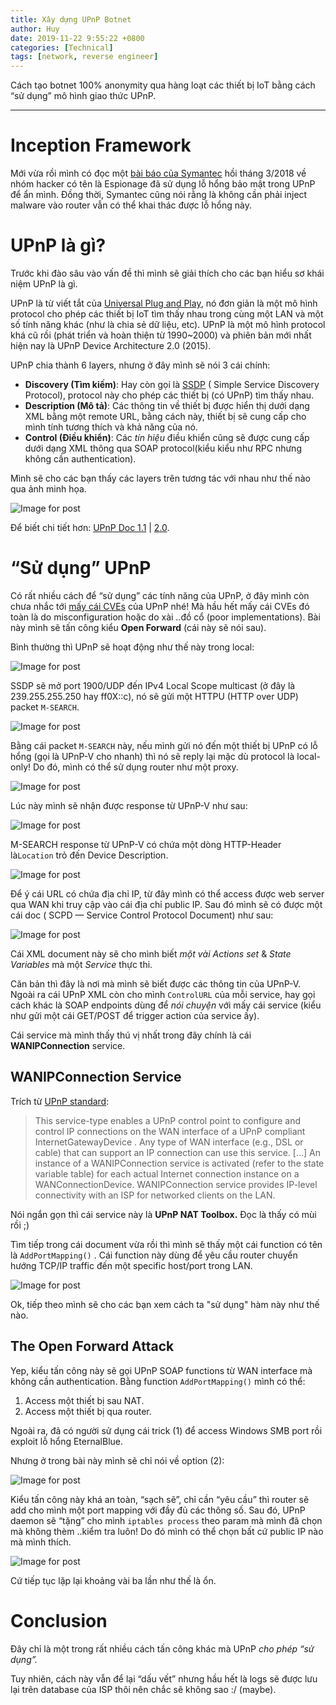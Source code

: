 ```yaml
---
title: Xây dựng UPnP Botnet
author: Huy
date: 2019-11-22 9:55:22 +0800
categories: [Technical]
tags: [network, reverse engineer]
---
```


Cách tạo botnet 100% anonymity qua hàng loạt các thiết bị IoT bằng cách “sử dụng” mô hình giao thức UPnP.

------

# Inception Framework

Mới vừa rồi mình có đọc một [bài báo của Symantec](https://legiahuyy.blogspot.com/2020/08/xay-dung-upnp-botnet.html#) hồi tháng 3/2018 về nhóm hacker có tên là Espionage đã sử dụng lỗ hổng bảo mật trong UPnP để ẩn mình. Đồng thời, Symantec cũng nói rằng là không cần phải inject malware vào router vẫn có thể khai thác được lỗ hổng này.

# UPnP là gì?

Trước khi đào sâu vào vấn đề thì mình sẽ giải thích cho các bạn hiểu sơ khái niệm UPnP là gì.

UPnP là từ viết tắt của [Universal Plug and Play](https://en.wikipedia.org/wiki/Universal_Plug_and_Play), nó đơn giản là một mô hình protocol cho phép các thiết bị IoT tìm thấy nhau trong cùng một LAN và một số tính năng khác (như là chia sẻ dữ liệu, etc). UPnP là một mô hình protocol khá cũ rồi (phát triển và hoàn thiện từ 1990~2000) và phiên bản mới nhất hiện nay là UPnP Device Architecture 2.0 (2015).

UPnP chia thành 6 layers, nhưng ở đây mình sẽ nói 3 cái chính:

- **Discovery (Tìm kiếm)**: Hay còn gọi là [SSDP](https://en.wikipedia.org/wiki/Simple_Service_Discovery_Protocol) ( Simple Service Discovery Protocol), protocol này cho phép các thiết bị (có UPnP) tìm thấy nhau.
- **Description (Mô tả)**: Các thông tin về thiết bị được hiển thị dưới dạng XML bằng một remote URL, bằng cách này, thiết bị sẽ cung cấp cho mình tính tương thích và khả năng của nó.
- **Control (Điều khiển)**: Các *tín hiệu* điều khiển cũng sẽ được cung cấp dưới dạng XML thông qua SOAP protocol(kiểu kiểu như RPC nhưng không cần authentication).

Mình sẽ cho các bạn thấy các layers trên tương tác với nhau như thế nào qua ảnh minh họa.

![Image for post](https://miro.medium.com/proxy/1*pqBH9eLxfIx8IX2qvZz_AQ.png)

Để biết chi tiết hơn: [UPnP Doc 1.1](http://upnp.org/specs/arch/UPnP-arch-DeviceArchitecture-v1.1.pdf) | [2.0](https://openconnectivity.org/upnp-specs/UPnP-arch-DeviceArchitecture-v2.0-20200417.pdf).

# “Sử dụng” UPnP

Có rất nhiều cách để “sử dụng” các tính năng của UPnP, ở đây mình còn chưa nhắc tới [mấy cái CVEs](https://cve.mitre.org/cgi-bin/cvekey.cgi?keyword=upnp) của UPnP nhé! Mà hầu hết mấy cái CVEs đó toàn là do misconfiguration hoặc do xài ..đồ cổ (poor implementations). Bài này mình sẽ tấn công kiểu **Open Forward** (cái này sẽ nói sau).

Bình thường thì UPnP sẽ hoạt động như thế này trong local:

![Image for post](https://miro.medium.com/proxy/1*nBv3IA5dgKJLiaAEJSu2eg.png)

SSDP sẽ mở port 1900/UDP đến IPv4 Local Scope multicast (ở đây là 239.255.255.250 hay ff0X::c), nó sẽ gửi một HTTPU (HTTP over UDP) packet `M-SEARCH`.

![Image for post](https://miro.medium.com/proxy/1*6tf7GvRIAMsKhOrf40k30g.png)

Bằng cái packet `M-SEARCH` này, nếu mình gửi nó đến một thiết bị UPnP có lỗ hổng (gọi là UPnP-V cho nhanh) thì nó sẽ reply lại mặc dù protocol là local-only! Do đó, mình có thể sử dụng router như một proxy.

![Image for post](https://miro.medium.com/proxy/1*-9SmUUqvuBc5OnGjC5vnMQ.png)

Lúc này mình sẽ nhận được response từ UPnP-V như sau:

![Image for post](https://miro.medium.com/proxy/1*52O8SF6mMaOvwQUBn2wRCA.png)

M-SEARCH response từ UPnP-V có chứa một dòng HTTP-Header là`Location` trỏ đến Device Description.

![Image for post](https://miro.medium.com/proxy/1*z2OhfPR1EWFs9uD4JzI-JA.png)

Để ý cái URL có chứa địa chỉ IP, từ đây mình có thể access được web server qua WAN khi truy cập vào cái địa chỉ public IP. Sau đó mình sẽ có được một cái doc ( SCPD — Service Control Protocol Document) như sau:

![Image for post](https://miro.medium.com/proxy/1*Jv0axVUpyx8LFoTUVdsntw.png)

Cái XML document này sẽ cho mình biết *một vài* *Actions set* & *State Variables* mà một *Service* thực thi.

Căn bản thì đây là nơi mà mình sẽ biết được các thông tin của UPnP-V. Ngoài ra cái UPnP XML còn cho mình `ControlURL` của mỗi service, hay gọi cách khác là SOAP endpoints dùng để *nói chuyện* với mấy cái service (kiểu như gửi một cái GET/POST để trigger action của service ấy).

Cái service mà mình thấy thú vị nhất trong đây chính là cái **WANIPConnection** service.

## WANIPConnection Service

Trích từ [UPnP standard](http://upnp.org/specs/gw/UPnP-gw-WANIPConnection-v2-Service.pdf):

> This service-type enables a UPnP control point to configure and control IP connections on the WAN interface of a UPnP compliant InternetGatewayDevice . Any type of WAN interface (e.g., DSL or cable) that can support an IP connection can use this service.
> […]
> An instance of a WANIPConnection service is activated (refer to the state variable table) for each actual Internet connection instance on a WANConnectionDevice. WANIPConnection service provides IP-level connectivity with an ISP for networked clients on the LAN.

Nói ngắn gọn thì cái service này là **UPnP NAT Toolbox.** Đọc là thấy có mùi rồi ;)

Tìm tiếp trong cái document vừa rồi thì mình sẽ thấy một cái function có tên là `AddPortMapping()` . Cái function này dùng để yêu cầu router chuyển hướng TCP/IP traffic đến một specific host/port trong LAN.

![Image for post](https://miro.medium.com/proxy/1*Zzncn0FSVZHTRVVmR_qBVw.png)

Ok, tiếp theo mình sẽ cho các bạn xem cách ta "sử dụng" hàm này như thế nào.

## The Open Forward Attack

Yep, kiểu tấn công này sẽ gọi UPnP SOAP functions từ WAN interface mà không cần authentication. Bằng function `AddPortMapping()` mình có thể:

1. Access một thiết bị sau NAT.
2. Access một thiết bị qua router.

Ngoài ra, đã có người sử dụng cái trick (1) để access Windows SMB port rồi exploit lỗ hổng EternalBlue.

Nhưng ở trong bài này mình sẽ chỉ nói về option (2):

![Image for post](https://miro.medium.com/proxy/1*8rCL34LVJs68QR5KbOoFsQ.png)

Kiểu tấn công này khá an toàn, “sạch sẽ”, chỉ cần “yêu cầu” thì router sẽ add cho mình một port mapping với đầy đủ các thông số. Sau đó, UPnP daemon sẽ “tặng” cho mình `iptables process` theo param mà mình đã chọn mà không thèm ..kiểm tra luôn! Do đó mình có thể chọn bất cứ public IP nào mà mình thích.

![Image for post](https://miro.medium.com/proxy/1*6-iIl7B4BdueHvfiFpXDxg.png)

Cứ tiếp tục lặp lại khoảng vài ba lần như thế là ổn.

# Conclusion

Đây chỉ là một trong rất nhiều cách tấn công khác mà UPnP *cho phép “sử dụng”.*

Tuy nhiên, cách này vẫn để lại “dấu vết” nhưng hầu hết là logs sẽ được lưu lại trên database của ISP thôi nên chắc sẽ không sao :/ (maybe).